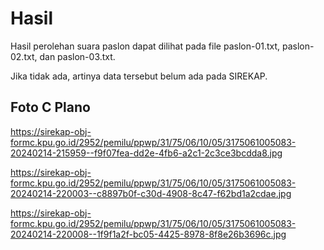 # Hasil

Hasil perolehan suara paslon dapat dilihat pada file paslon-01.txt, paslon-02.txt, dan paslon-03.txt.

Jika tidak ada, artinya data tersebut belum ada pada SIREKAP.

## Foto C Plano

https://sirekap-obj-formc.kpu.go.id/2952/pemilu/ppwp/31/75/06/10/05/3175061005083-20240214-215959--f9f07fea-dd2e-4fb6-a2c1-2c3ce3bcdda8.jpg

https://sirekap-obj-formc.kpu.go.id/2952/pemilu/ppwp/31/75/06/10/05/3175061005083-20240214-220003--c8897b0f-c30d-4908-8c47-f62bd1a2cdae.jpg

https://sirekap-obj-formc.kpu.go.id/2952/pemilu/ppwp/31/75/06/10/05/3175061005083-20240214-220008--1f9f1a2f-bc05-4425-8978-8f8e26b3696c.jpg
